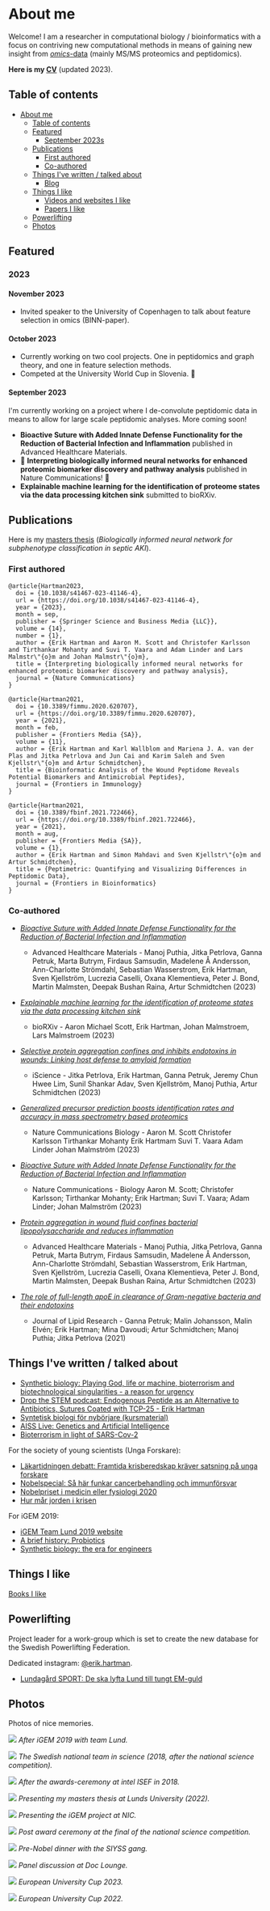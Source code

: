 # About me


Welcome! I am a researcher in computational biology / bioinformatics with a focus on contriving new computational methods in means of gaining new insight from [_omics_-data](https://en.wikipedia.org/wiki/Omics) (mainly MS/MS proteomics and peptidomics).

**Here is my [CV](/docs/CV2023.pdf)** (updated 2023).

## Table of contents  

- [About me](#about-me)
  - [Table of contents](#table-of-contents)
  - [Featured](#featured)
    - [September 2023s](#september-2023s)
  - [Publications ](#publications-)
    - [First authored](#first-authored)
    - [Co-authored](#co-authored)
  - [Things I've written / talked about ](#things-ive-written--talked-about-)
    - [Blog](#blog)
  - [Things I like ](#things-i-like-)
    - [Videos and websites I like ](#videos-and-websites-i-like-)
    - [Papers I like ](#papers-i-like-)
  - [Powerlifting](#powerlifting)
  - [Photos](#photos)


## Featured


### 2023  

#### November 2023
- Invited speaker to the University of Copenhagen to talk about feature selection in omics (BINN-paper).

#### October 2023
- Currently working on two cool projects. One in peptidomics and graph theory, and one in feature selection methods.
- Competed at the University World Cup in Slovenia. 🥉

#### September 2023

I'm currently working on a project where I de-convolute peptidomic data in means to allow for large scale peptidomic analyses. More coming soon!

- **Bioactive Suture with Added Innate Defense Functionality for the Reduction of Bacterial Infection and Inflammation** published in Advanced Healthcare Materials.
- 🥳 **Interpreting biologically informed neural networks for enhanced proteomic biomarker discovery and pathway analysis** published in Nature Communications! 🥳
- **Explainable machine learning for the identification of proteome states via the data processing kitchen sink** submitted to bioRXiv.



## Publications <a name="publications"></a>

Here is my [masters thesis](https://lup.lub.lu.se/student-papers/search/publication/9103197) (_Biologically informed neural network for subphenotype classification in septic AKI_).

### First authored

```
@article{Hartman2023,
  doi = {10.1038/s41467-023-41146-4},
  url = {https://doi.org/10.1038/s41467-023-41146-4},
  year = {2023},
  month = sep,
  publisher = {Springer Science and Business Media {LLC}},
  volume = {14},
  number = {1},
  author = {Erik Hartman and Aaron M. Scott and Christofer Karlsson and Tirthankar Mohanty and Suvi T. Vaara and Adam Linder and Lars Malmstr\"{o}m and Johan Malmstr\"{o}m},
  title = {Interpreting biologically informed neural networks for enhanced proteomic biomarker discovery and pathway analysis},
  journal = {Nature Communications}
}
```
```
@article{Hartman2021,
  doi = {10.3389/fimmu.2020.620707},
  url = {https://doi.org/10.3389/fimmu.2020.620707},
  year = {2021},
  month = feb,
  publisher = {Frontiers Media {SA}},
  volume = {11},
  author = {Erik Hartman and Karl Wallblom and Mariena J. A. van der Plas and Jitka Petrlova and Jun Cai and Karim Saleh and Sven Kjellstr\"{o}m and Artur Schmidtchen},
  title = {Bioinformatic Analysis of the Wound Peptidome Reveals Potential Biomarkers and Antimicrobial Peptides},
  journal = {Frontiers in Immunology}
}
```
```
@article{Hartman2021,
  doi = {10.3389/fbinf.2021.722466},
  url = {https://doi.org/10.3389/fbinf.2021.722466},
  year = {2021},
  month = aug,
  publisher = {Frontiers Media {SA}},
  volume = {1},
  author = {Erik Hartman and Simon Mahdavi and Sven Kjellstr\"{o}m and Artur Schmidtchen},
  title = {Peptimetric: Quantifying and Visualizing Differences in Peptidomic Data},
  journal = {Frontiers in Bioinformatics}
}
```

### Co-authored

- [_Bioactive Suture with Added Innate Defense Functionality for the Reduction of Bacterial Infection and Inflammation_](https://doi.org/10.1002/adhm.202300987)
  - Advanced Healthcare Materials - Manoj Puthia, Jitka Petrlova, Ganna Petruk, Marta Butrym, Firdaus Samsudin, Madelene Å Andersson, Ann-Charlotte Strömdahl, Sebastian Wasserstrom, Erik Hartman, Sven Kjellström, Lucrezia Caselli, Oxana Klementieva, Peter J. Bond, Martin Malmsten, Deepak Bushan Raina, Artur Schmidtchen (2023)

- [_Explainable machine learning for the identification of proteome states via the data processing kitchen sink_](https://www.biorxiv.org/content/10.1101/2023.08.30.555506v1)

  - bioRXiv - Aaron Michael Scott, Erik Hartman, Johan Malmstroem, Lars Malmstroem (2023)

- [_Selective protein aggregation confines and inhibits endotoxins in wounds: Linking host defense to amyloid formation_](https://www.sciencedirect.com/science/article/pii/S258900422302028X)

  - iScience - Jitka Petrlova, Erik Hartman, Ganna Petruk, Jeremy Chun Hwee Lim, Sunil Shankar Adav, Sven Kjellström, Manoj Puthia, Artur Schmidtchen (2023)

- [_Generalized precursor prediction boosts identification rates and accuracy in mass spectrometry based proteomics_](https://www.nature.com/articles/s42003-023-04977-x)

  - Nature Communications Biology - Aaron M. Scott Christofer Karlsson Tirthankar Mohanty Erik Hartmam Suvi T. Vaara Adam Linder Johan Malmström (2023)

- [_Bioactive Suture with Added Innate Defense Functionality for the Reduction of Bacterial Infection and Inflammation_](https://onlinelibrary.wiley.com/doi/10.1002/adhm.202300987)
  - Nature Communications - Biology  Aaron M. Scott; Christofer Karlsson; Tirthankar Mohanty; Erik Hartman; Suvi T. Vaara; Adam Linder; Johan Malmström (2023)
- [_Protein aggregation in wound fluid confines bacterial lipopolysaccharide and reduces inflammation_](https://doi.org/10.1101/2023.01.27.525825)

  - Advanced Healthcare Materials - Manoj Puthia, Jitka Petrlova, Ganna Petruk, Marta Butrym, Firdaus Samsudin, Madelene Å Andersson, Ann-Charlotte Strömdahl, Sebastian Wasserstrom, Erik Hartman, Sven Kjellström, Lucrezia Caselli, Oxana Klementieva, Peter J. Bond, Martin Malmsten, Deepak Bushan Raina, Artur Schmidtchen (2023)

- [_The role of full-length apoE in clearance of Gram-negative bacteria and their endotoxins_](<https://www.jlr.org/article/S0022-2275(21)00068-7/fulltext>)
  - Journal of Lipid Research - Ganna Petruk; Malin Johansson, Malin Elvén; Erik Hartman; Mina Davoudi; Artur Schmidtchen; Manoj Puthia; Jitka Petrlova (2021)


## Things I've written / talked about <a name="written">

- [Synthetic biology: Playing God, life or machine, bioterrorism and biotechnological singularities - a reason for urgency](/posts/synthethics.md)
- [Drop the STEM podcast: Endogenous Peptide as an Alternative to Antibiotics, Sutures Coated with TCP-25 - Erik Hartman](https://soundcloud.com/user-997890267/14-endogenous-peptide-as-an-alternative-to-antibiotics-sutures-coated-with-tcp-25-erik-hartman)
- [Syntetisk biologi för nybörjare (kursmaterial)](/docs/synthetic-biology-for-beginners.pdf)
- [AISS Live: Genetics and Artificial Intelligence](https://www.youtube.com/watch?v=lv9vgVm-AEo&t=3274s&ab_channel=TheArtificialIntelligenceStudentSocietyatUP)
- [Bioterrorism in light of SARS-Cov-2](/posts/corona-epidemic-eye-opener.md)

For the society of young scientists (Unga Forskare):

- [Läkartidningen debatt: Framtida krisberedskap kräver satsning på unga forskare](https://lakartidningen.se/opinion/debatt/2020/06/framtida-krisberedskap-kraver-satsning-pa-unga-forskare/)
- [Nobelspecial: Så här funkar cancerbehandling och immunförsvar](https://ungaforskare.se/2018/10/01/nobelspecial-med-erik-hartman-sa-funkar-cancerbehandling-och-immunforsvar/)
- [Nobelpriset i medicin eller fysiologi 2020](https://ungaforskare.se/2020/10/05/nobelpriset-i-medicin-eller-fysiologi/?fbclid=IwAR2VYsx1IQdsxrsezI62ZJrkNbvUHf2vk3DTEIalv_4bgIzytJsBNUkuS7g)
- [Hur mår jorden i krisen](https://ungaforskare.se/2020/04/22/earth-day-hur-mar-jorden-i-krisen/?fbclid=IwAR0LMFwiFbVNG5ppnjSs1QQdA1ZmykmavDdxPXW79fqIyMN3kh1IK21c3vE)

For iGEM 2019:

- [iGEM Team Lund 2019 website](https://2019.igem.org/Team:Lund)
- [A brief history: Probiotics](/posts/a-brief-history-probiotics.md)
- [Synthetic biology: the era for engineers](/posts/synthetic-biology-the-era-for-engineers.md)


## Things I like <a name="likes"></a>

[Books I like](/pages/books.md)


## Powerlifting

Project leader for a work-group which is set to create the new database for the Swedish Powerlifting Federation.

Dedicated instagram: [@erik.hartman](https://www.instagram.com/erik.hartman/?hl=en).

- [Lundagård SPORT: De ska lyfta Lund till tungt EM-guld](https://www.lundagard.se/2022/02/08/sport-de-ska-lyfta-lund-till-tungt-em-guld/)

## Photos

Photos of nice memories.

![](/img/igem.jpg)
_After iGEM 2019 with team Lund._

![](/img/ufl.jpeg)
_The Swedish national team in science (2018, after the national science competition)._

![](/img/nikita-och-erik-grand-award-2018.jpg)
_After the awards-ceremony at intel ISEF in 2018._

![](/img/master_thesis.jpg)
_Presenting my masters thesis at Lunds University (2022)._

![](/img/nordic.jpg)
_Presenting the iGEM project at NIC._

![](/img/uuf.jpg)
_Post award ceremony at the final of the national science competition._

![](/img/nobel.jpg)
_Pre-Nobel dinner with the SIYSS gang._

![](/img/doc.jpg)
_Panel discussion at Doc Lounge._

![](/img/unicup2023.jpg)
_European University Cup 2023._

![](/img/unicup2022.jpg)
_European University Cup 2022._
